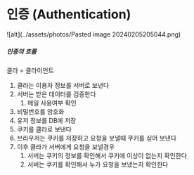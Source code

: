 # 인증 (Authentication)

![alt](../assets/photos/Pasted image 20240205205044.png)

##### 인증의 흐름
클라 = 클라이언트

1. 클라는 이용자 정보를 서버로 보낸다
2. 서버는 받은 데이터를 검증한다
	1. 메일 사용여부 확인
3. 비밀번호를 암호화
4. 유저 정보를 DB에 저장
5. 쿠키를 클라로 보낸다
6. 브라우저는 쿠키를 저장하고 요청을 보낼때 쿠키를 싣어 보낸다
7. 이후 클라가 서버에게 요청을 보낼경우
	1. 서버는 쿠키의 정보를 확인해서 쿠키에 이상이 없는지 확인한다
	2. 서버는 쿠키를 확인해서 누가 요청을 보냈는지 확인한다
